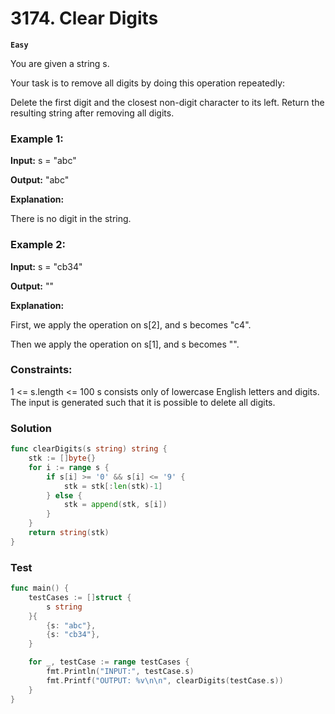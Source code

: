 # 3174. Clear Digits

**`Easy`**

You are given a string s.

Your task is to remove all digits by doing this operation repeatedly:

Delete the first digit and the closest non-digit character to its left.
Return the resulting string after removing all digits.

### Example 1:

**Input:** s = "abc"

**Output:** "abc"

**Explanation:**

There is no digit in the string.

### Example 2:

**Input:** s = "cb34"

**Output:** ""

**Explanation:**

First, we apply the operation on s[2], and s becomes "c4".

Then we apply the operation on s[1], and s becomes "".

 

### Constraints:

1 <= s.length <= 100
s consists only of lowercase English letters and digits.
The input is generated such that it is possible to delete all digits.

### Solution

```go
func clearDigits(s string) string {
	stk := []byte{}
	for i := range s {
		if s[i] >= '0' && s[i] <= '9' {
			stk = stk[:len(stk)-1]
		} else {
			stk = append(stk, s[i])
		}
	}
	return string(stk)
}
```

### Test

```go
func main() {
	testCases := []struct {
		s string
	}{
		{s: "abc"},
		{s: "cb34"},
	}

	for _, testCase := range testCases {
		fmt.Println("INPUT:", testCase.s)
		fmt.Printf("OUTPUT: %v\n\n", clearDigits(testCase.s))
	}
}

```